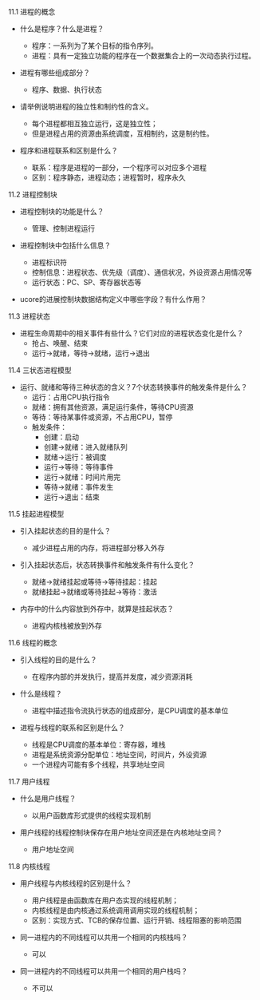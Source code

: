 11.1 进程的概念

* 什么是程序？什么是进程？
	* 程序：一系列为了某个目标的指令序列。
	* 进程：具有一定独立功能的程序在一个数据集合上的一次动态执行过程。

* 进程有哪些组成部分？
	* 程序、数据、执行状态

* 请举例说明进程的独立性和制约性的含义。
	* 每个进程都相互独立运行，这是独立性；
	* 但是进程占用的资源由系统调度，互相制约，这是制约性。

* 程序和进程联系和区别是什么？
	* 联系：程序是进程的一部分，一个程序可以对应多个进程
	* 区别：程序静态，进程动态；进程暂时，程序永久

11.2 进程控制块

* 进程控制块的功能是什么？
	* 管理、控制进程运行

* 进程控制块中包括什么信息？
	* 进程标识符
	* 控制信息：进程状态、优先级（调度）、通信状况，外设资源占用情况等
	* 运行状态：PC、SP、寄存器状态等

* ucore的进展控制块数据结构定义中哪些字段？有什么作用？

11.3 进程状态

* 进程生命周期中的相关事件有些什么？它们对应的进程状态变化是什么？
	* 抢占、唤醒、结束
	* 运行->就绪，等待->就绪，运行->退出

11.4 三状态进程模型

* 运行、就绪和等待三种状态的含义？7个状态转换事件的触发条件是什么？
	* 运行：占用CPU执行指令
	* 就绪：拥有其他资源，满足运行条件，等待CPU资源
	* 等待：等待某事件或资源，不占用CPU，暂停
	* 触发条件：
		* 创建：启动
		* 创建->就绪：进入就绪队列
		* 就绪->运行：被调度
		* 运行->等待：等待事件
		* 运行->就绪：时间片用完
		* 等待->就绪：事件发生
		* 运行->退出：结束

11.5 挂起进程模型

* 引入挂起状态的目的是什么？
	* 减少进程占用的内存，将进程部分移入外存

* 引入挂起状态后，状态转换事件和触发条件有什么变化？
	* 就绪->就绪挂起或等待->等待挂起：挂起
	* 就绪挂起->就绪或等待挂起->等待：激活

* 内存中的什么内容放到外存中，就算是挂起状态？
	* 进程内核栈被放到外存

11.6 线程的概念

* 引入线程的目的是什么？
	* 在程序内部的并发执行，提高并发度，减少资源消耗

* 什么是线程？
	* 进程中描述指令流执行状态的组成部分，是CPU调度的基本单位

* 进程与线程的联系和区别是什么？
	* 线程是CPU调度的基本单位：寄存器，堆栈
	* 进程是系统资源分配单位：地址空间，时间片，外设资源
	* 一个进程内可能有多个线程，共享地址空间

11.7 用户线程

* 什么是用户线程？
	* 以用户函数库形式提供的线程实现机制

* 用户线程的线程控制块保存在用户地址空间还是在内核地址空间？
	* 用户地址空间

11.8 内核线程

* 用户线程与内核线程的区别是什么？
	* 用户线程是由函数库在用户态实现的线程机制；
	* 内核线程是由内核通过系统调用调用实现的线程机制；
	* 区别：实现方式、TCB的保存位置、运行开销、线程阻塞的影响范围

* 同一进程内的不同线程可以共用一个相同的内核栈吗？
	* 可以

* 同一进程内的不同线程可以共用一个相同的用户栈吗？
	* 不可以
